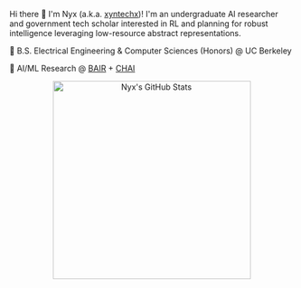 Hi there 👋 I'm Nyx (a.k.a. [xyntechx](https://xyntechx.com))! I'm an undergraduate AI researcher and government tech scholar interested in RL and planning for robust intelligence leveraging low-resource abstract representations.

🐻 B.S. Electrical Engineering & Computer Sciences (Honors) @ UC Berkeley

🤖 AI/ML Research @ [BAIR](https://bair.berkeley.edu/) + [CHAI](https://humancompatible.ai/)

<p align="center">
  <img src="https://github-readme-stats.vercel.app/api?username=xyntechx&theme=slateorange" alt="Nyx's GitHub Stats" width="350" />
</p>

